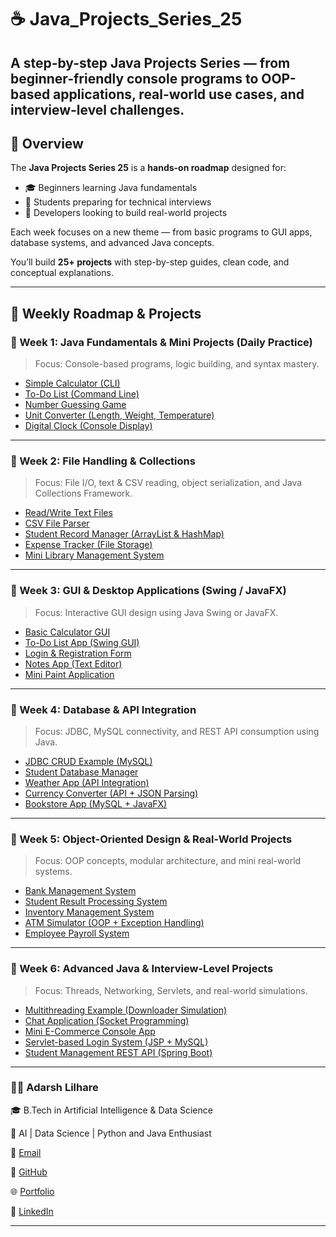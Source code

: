 # ☕ Java_Projects_Series_25  
 A step-by-step **Java Projects Series** — from beginner-friendly console programs to OOP-based applications, real-world use cases, and interview-level challenges.
---

## 📖 Overview

The **Java Projects Series 25** is a **hands-on roadmap** designed for:
- 🎓 Beginners learning Java fundamentals  
- 💼 Students preparing for technical interviews  
- 🧠 Developers looking to build real-world projects  

Each week focuses on a new theme — from basic programs to GUI apps, database systems, and advanced Java concepts.

You’ll build **25+ projects** with step-by-step guides, clean code, and conceptual explanations.

---

## 📅 Weekly Roadmap & Projects

### 🔹 Week 1: Java Fundamentals & Mini Projects (Daily Practice)
> Focus: Console-based programs, logic building, and syntax mastery.

- [Simple Calculator (CLI)](week1-mini-projects/calculator/Calculator.java)  
- [To-Do List (Command Line)](week1-mini-projects/todo-cli/ToDoList.java)  
- [Number Guessing Game](week1-mini-projects/number-guess/GuessNumber.java)  
- [Unit Converter (Length, Weight, Temperature)](week1-mini-projects/unit-converter/Converter.java)  
- [Digital Clock (Console Display)](week1-mini-projects/digital-clock/DigitalClock.java)

---

### 🔹 Week 2: File Handling & Collections
> Focus: File I/O, text & CSV reading, object serialization, and Java Collections Framework.

- [Read/Write Text Files](week2-file-collections/file-io/FileHandler.java)  
- [CSV File Parser](week2-file-collections/csv-parser/CSVParser.java)  
- [Student Record Manager (ArrayList & HashMap)](week2-file-collections/student-record/StudentManager.java)  
- [Expense Tracker (File Storage)](week2-file-collections/expense-tracker/ExpenseTracker.java)  
- [Mini Library Management System](week2-file-collections/library-system/LibrarySystem.java)

---

### 🔹 Week 3: GUI & Desktop Applications (Swing / JavaFX)
> Focus: Interactive GUI design using Java Swing or JavaFX.

- [Basic Calculator GUI](week3-gui/calculator-gui/CalculatorGUI.java)  
- [To-Do List App (Swing GUI)](week3-gui/todo-gui/ToDoApp.java)  
- [Login & Registration Form](week3-gui/login-form/LoginApp.java)  
- [Notes App (Text Editor)](week3-gui/notes-app/NotesApp.java)  
- [Mini Paint Application](week3-gui/paint-app/PaintApp.java)

---

### 🔹 Week 4: Database & API Integration
> Focus: JDBC, MySQL connectivity, and REST API consumption using Java.

- [JDBC CRUD Example (MySQL)](week4-db-api/jdbc-crud/CRUDApp.java)  
- [Student Database Manager](week4-db-api/student-db/StudentDB.java)  
- [Weather App (API Integration)](week4-db-api/weather-api/WeatherApp.java)  
- [Currency Converter (API + JSON Parsing)](week4-db-api/currency-api/CurrencyConverter.java)  
- [Bookstore App (MySQL + JavaFX)](week4-db-api/bookstore/BookstoreApp.java)

---

### 🔹 Week 5: Object-Oriented Design & Real-World Projects
> Focus: OOP concepts, modular architecture, and mini real-world systems.

- [Bank Management System](week5-oop/bank-system/BankSystem.java)  
- [Student Result Processing System](week5-oop/student-result/StudentResult.java)  
- [Inventory Management System](week5-oop/inventory/InventoryApp.java)  
- [ATM Simulator (OOP + Exception Handling)](week5-oop/atm-simulator/ATMApp.java)  
- [Employee Payroll System](week5-oop/payroll/PayrollApp.java)

---

### 🔹 Week 6: Advanced Java & Interview-Level Projects
> Focus: Threads, Networking, Servlets, and real-world simulations.

- [Multithreading Example (Downloader Simulation)](week6-advanced/threading/Downloader.java)  
- [Chat Application (Socket Programming)](week6-advanced/chat-app/ChatApp.java)  
- [Mini E-Commerce Console App](week6-advanced/ecommerce/ECommerceApp.java)  
- [Servlet-based Login System (JSP + MySQL)](week6-advanced/servlet-login/LoginServletApp.java)  
- [Student Management REST API (Spring Boot)](week6-advanced/spring-boot-api/StudentAPI.java)

---
### 👨‍💻 Adarsh Lilhare 

🎓 B.Tech in Artificial Intelligence & Data Science

💼 AI | Data Science | Python and Java Enthusiast

📧 [Email](adarshlilhare@example.com)

🐙 [GitHub](https://github.com/AdarshVL) 

🌐 [Portfolio](https://adarshlilhare.dev)

🔗 [LinkedIn](https://www.linkedin.com/in/adarsh-lilhare-b98a91290/)

---

